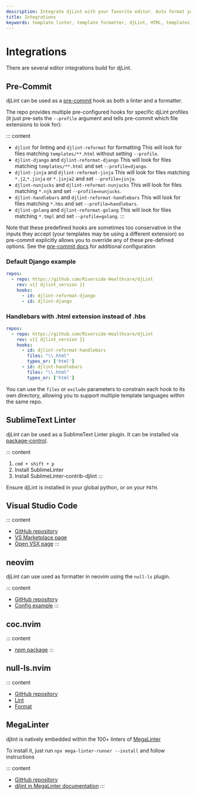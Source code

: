 ```yaml
---
description: Integrate djLint with your favorite editor. Auto format your templates with Pre-Commit. Lint with SublimeText.
title: Integrations
keywords: template linter, template formatter, djLint, HTML, templates, formatter, linter, integrations
---
```


# Integrations

There are several editor integrations build for djLint.

## Pre-Commit

djLint can be used as a [pre-commit](https://pre-commit.com) hook as both a linter and a formatter.

The repo provides multiple pre-configured hooks for specific djLint profiles (it just pre-sets the `--profile` argument and tells pre-commit which file extensions to look for):

::: content

- `djlint` for linting and `djlint-reformat` for formatting
  This will look for files matching `templates/**.html` without setting `--profile`.
- `djlint-django` and `djlint-reformat-django`
  This will look for files matching `templates/**.html` and set `--profile=django`.
- `djlint-jinja` and `djlint-reformat-jinja`
  This will look for files matching `*.j2`,`*.jinja` or `*.jinja2` and set `--profile=jinja`.
- `djlint-nunjucks` and `djlint-reformat-nunjucks`
  This will look for files matching `*.njk` and set `--profile=nunjucks`.
- `djlint-handlebars` and `djlint-reformat-handlebars`
  This will look for files matching `*.hbs` and set `--profile=handlebars`.
- `djlint-golang` and `djlint-reformat-golang`
  This will look for files matching `*.tmpl` and set `--profile=golang`.
  :::

Note that these predefined hooks are sometimes too conservative in the inputs they accept (your templates may be using a different extension) so pre-commit explicitly allows you to override any of these pre-defined options. See the [pre-commit docs](https://pre-commit.com/#pre-commit-configyaml---hooks) for additional configuration

### Default Django example

```yaml
repos:
  - repo: https://github.com/Riverside-Healthcare/djLint
    rev: v{{ djlint_version }}
    hooks:
      - id: djlint-reformat-django
      - id: djlint-django
```

### Handlebars with .html extension instead of .hbs

```yaml
repos:
  - repo: https://github.com/Riverside-Healthcare/djLint
    rev: v{{ djlint_version }}
    hooks:
      - id: djlint-reformat-handlebars
        files: "\\.html"
        types_or: ['html']
      - id: djlint-handlebars
        files: "\\.html"
        types_or: ['html']
```

You can use the `files` or `exclude` parameters to constrain each hook to its own directory, allowing you to support multiple template languages within the same repo.

## SublimeText Linter

djLint can be used as a SublimeText Linter plugin. It can be installed via [package-control](https://packagecontrol.io/packages/SublimeLinter-contrib-djlint).

::: content

1. `cmd + shift + p`
2. Install SublimeLinter
3. Install SublimeLinter-contrib-djlint
   :::

Ensure djLint is installed in your global python, or on your `PATH`.

## Visual Studio Code

::: content

- [GitHub repository](https://github.com/monosans/djlint-vscode)
- [VS Marketplace page](https://marketplace.visualstudio.com/items?itemName=monosans.djlint)
- [Open VSX page](https://open-vsx.org/extension/monosans/djlint)
  :::

## neovim

djLint can use used as formatter in neovim using the `null-ls` plugin.

::: content

- [GitHub repository](https://github.com/jose-elias-alvarez/null-ls.nvim/)
- [Config example](https://github.com/shaeinst/roshnivim/blob/5d991fcfa1b8f865f9653a98c6d97a829d4a2add/lua/plugins/null-ls_nvim.lua#L84-L91)
  :::

## coc.nvim

::: content

- [npm package](https://www.npmjs.com/package/coc-htmldjango)
  :::

## null-ls.nvim

::: content

- [GitHub repository](https://github.com/jose-elias-alvarez/null-ls.nvim)
- [Lint](https://github.com/jose-elias-alvarez/null-ls.nvim/blob/main/lua/null-ls/builtins/diagnostics/djlint.lua#L14)
- [Format](https://github.com/jose-elias-alvarez/null-ls.nvim/blob/main/lua/null-ls/builtins/formatting/djlint.lua#L13)

## MegaLinter

djlint is natively embedded within the 100+ linters of [MegaLinter](https://megalinter.io)

To install it, just run `npx mega-linter-runner --install` and follow instructions

::: content

- [GitHub repository](https://github.com/oxsecurity/megalinter)
- [djlint in MegaLinter documentation](https://megalinter.io/latest/descriptors/html_djlint/)
  :::
